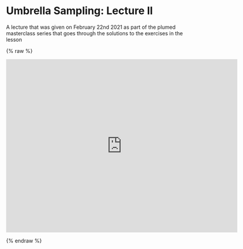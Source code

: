 # Umbrella Sampling: Lecture II

A lecture that was given on February 22nd 2021 as part of the plumed masterclass series that goes through the solutions to the exercises in the lesson

{% raw %}
<p align="center"><iframe width="630" height="472" src="https://www.youtube.com/embed/SuHcOYqIOrY" frameborder="0" allowfullscreen></iframe></p>
{% endraw %}

